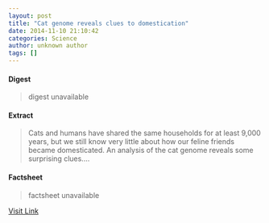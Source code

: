 ```yaml
---
layout: post
title: "Cat genome reveals clues to domestication​​"
date: 2014-11-10 21:10:42
categories: Science
author: unknown author
tags: []
---
```



#### Digest
>digest unavailable

#### Extract
>Cats and humans have shared the same households for at least 9,000 years, but we still know very little about how our feline friends became domesticated. An analysis of the cat genome reveals some surprising clues....

#### Factsheet
>factsheet unavailable

[Visit Link](http://feeds.sciencedaily.com/~r/sciencedaily/~3/Vg2RM7zTAmA/141110161042.htm)


